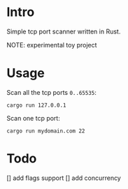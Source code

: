 # Intro

Simple tcp port scanner written in Rust.

NOTE: experimental toy project

# Usage

Scan all the tcp ports `0..65535`:

```
cargo run 127.0.0.1
```

Scan one tcp port:

```
cargo run mydomain.com 22
```

# Todo

[] add flags support
[] add concurrency
